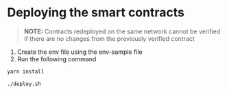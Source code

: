 # Deploying the smart contracts

> **NOTE:** Contracts redeployed on the same network cannot be verified if there are no changes from the previously verified contract  

1. Create the env file using the env-sample file
2. Run the following command

```bash
yarn install
```

```bash
./deploy.sh
```
